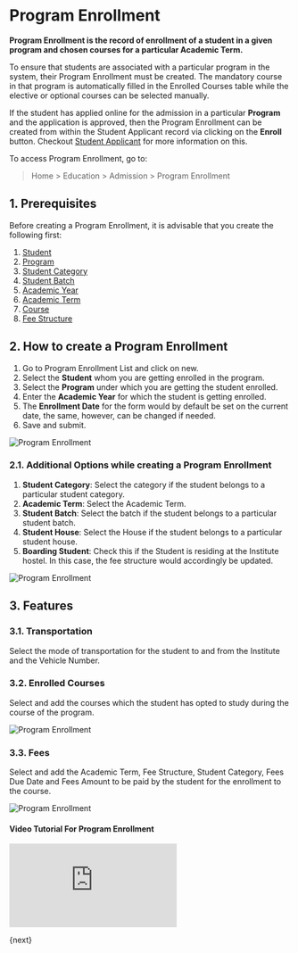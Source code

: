 <!-- add-breadcrumbs -->
# Program Enrollment

**Program Enrollment is the record of enrollment of a student in a given program and chosen courses for a particular Academic Term.**

To ensure that students are associated with a particular program in the system, their Program Enrollment must be created. The mandatory course in that program is automatically filled in the Enrolled Courses table while the elective or optional courses can be selected manually.

If the student has applied online for the admission in a particular **Program** and the application is approved, then the Program Enrollment can be created from within the Student Applicant record via clicking on the **Enroll** button. Checkout [Student Applicant](/docs/user/manual/en/education/student-applicant) for more information on this.

To access Program Enrollment, go to:

> Home > Education > Admission > Program Enrollment

## 1. Prerequisites

Before creating a Program Enrollment, it is advisable that you create the following first:

1. [Student](/docs/user/manual/en/education/student)
1. [Program](/docs/user/manual/en/education/program)
1. [Student Category](/docs/user/manual/en/education/student-category)
1. [Student Batch](/docs/user/manual/en/education/student-batch-name)
1. [Academic Year](/docs/user/manual/en/education/academic-year)
1. [Academic Term](/docs/user/manual/en/education/academic-term)
1. [Course](/docs/user/manual/en/education/course)
1. [Fee Structure](/docs/user/manual/en/education/fee-structure)

## 2. How to create a Program Enrollment

1. Go to Program Enrollment List and click on new.
1. Select the **Student** whom you are getting enrolled in the program.
1. Select the **Program** under which you are getting the student enrolled.
1. Enter the **Academic Year** for which the student is getting enrolled.
1. The **Enrollment Date** for the form would by default be set on the current date, the same, however, can be changed if needed.
1. Save and submit.

 ![Program Enrollment](/docs/assets/img/education/education-program-enrollment-1.gif)

### 2.1. Additional Options while creating a Program Enrollment

1. **Student Category**: Select the category if the student belongs to a particular student category.
1. **Academic Term**: Select the Academic Term.
1. **Student Batch**: Select the batch if the student belongs to a particular student batch.
1. **Student House**: Select the House if the student belongs to a particular student house.
1. **Boarding Student**: Check this if the Student is residing at the Institute hostel. In this case, the fee structure would accordingly be updated.

 ![Program Enrollment](/docs/assets/img/education/education-program-enrollment-2.gif)

## 3. Features

### 3.1. Transportation

Select the mode of transportation for the student to and from the Institute and the Vehicle Number.

###  3.2. Enrolled Courses

Select and add the courses which the student has opted to study during the course of the program.

![Program Enrollment](/docs/assets/img/education/education-program-enrollment-3.png)

### 3.3. Fees

Select and add the Academic Term, Fee Structure, Student Category, Fees Due Date and Fees Amount to be paid by the student for the enrollment to the course.

![Program Enrollment](/docs/assets/img/education/education-program-enrollment-4.gif)

#### Video Tutorial For Program Enrollment


<div>
    <div class='embed-container'>
        <iframe src='https://www.youtube.com/embed//5nxWYBRHY_o?start=0&end=88' frameborder='0' allowfullscreen>
        </iframe>
    </div>
</div>

{next}

